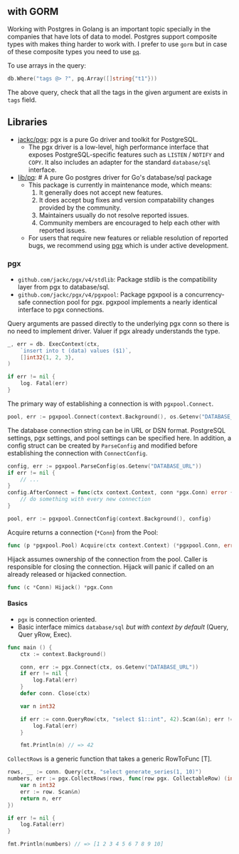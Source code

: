## with GORM

Working with Postgres in Golang is an important topic specially in the companies that have lots of data to model. Postgres support composite types with makes thing harder to work with. I prefer to use `gorm` but in case of these composite types you need to use [`pq`](https://github.com/lib/pq).

To use arrays in the query:

```go
db.Where("tags @> ?", pq.Array([]string{"t1"}))
```

The above query, check that all the tags in the given argument are exists in `tags` field.

## Libraries

- [jackc/pgx](https://github.com/jackc/pgx): pgx is a pure Go driver and toolkit for PostgreSQL.
    - The pgx driver is a low-level, high performance interface that exposes PostgreSQL-specific features such as `LISTEN` / `NOTIFY` and `COPY`. It also includes an adapter for the standard `database/sql` interface.
- [lib/pq](https://github.com/lib/pq): # A pure Go postgres driver for Go's database/sql package
    - This package is currently in maintenance mode, which means:
        1. It generally does not accept new features.
        2. It does accept bug fixes and version compatability changes provided by the community.
        3. Maintainers usually do not resolve reported issues.
        4. Community members are encouraged to help each other with reported issues.
    - For users that require new features or reliable resolution of reported bugs, we recommend using [pgx](https://github.com/jackc/pgx) which is under active development.

### pgx

- `github.com/jackc/pgx/v4/stdlib`: Package stdlib is the compatibility layer from pgx to database/sql.
- `github.com/jackc/pgx/v4/pgxpool`: Package pgxpool is a concurrency-safe connection pool for pgx. pgxpool implements a nearly identical interface to pgx connections.

Query arguments are passed directly to the underlying pgx conn so there is no need to implement driver. Valuer if pgx already understands the type.

```go
_, err = db. ExecContext(ctx,
	`insert into t (data) values ($1)`,
	[]int32{1, 2, 3},
)

if err != nil {
	log. Fatal(err)
}
```

The primary way of establishing a connection is with `pgxpool.Connect`.

```go
pool, err := pgxpool.Connect(context.Background(), os.Getenv("DATABASE_URL"))
```

The database connection string can be in URL or DSN format. PostgreSQL settings, pgx settings, and pool settings can be specified here. In addition, a config struct can be created by `ParseConfig` and modified before establishing the connection with `ConnectConfig`.

```go
config, err := pgxpool.ParseConfig(os.Getenv("DATABASE_URL"))
if err != nil {
    // ...
}
config.AfterConnect = func(ctx context.Context, conn *pgx.Conn) error {
    // do something with every new connection
}

pool, err := pgxpool.ConnectConfig(context.Background(), config)
```

Acquire returns a connection (`*Conn`) from the Pool:

```go
func (p *pgxpool.Pool) Acquire(ctx context.Context) (*pgxpool.Conn, error)
```

Hijack assumes ownership of the connection from the pool. Caller is responsible for closing the connection. Hijack will panic if called on an already released or hijacked connection.

```go
func (c *Conn) Hijack() *pgx.Conn
```

#### Basics

- `pgx` is connection oriented.
- Basic interface mimics `database/sql` _but with context by default_ (Query, Quer yRow, Exec).

```go
func main () {
	ctx := context.Background()

	conn, err := pgx.Connect(ctx, os.Getenv("DATABASE_URL"))
	if err != nil {
		log.Fatal(err)
	}
	defer conn. Close(ctx)

	var n int32

	if err := conn.QueryRow(ctx, "select $1::int", 42).Scan(&n); err != nil {
		log.Fatal(err)
	}

	fmt.Println(n) // => 42
```

`CollectRows` is a generic function that takes a generic RowToFunc [T].

```go
rows, __ := conn. Query(ctx, "select generate_series(1, 10)")
numbers, err := pgx.CollectRows(rows, func(row pgx. CollectableRow) (int32, error) {
	var n int32
	err := row. Scan&n)
	return n, err
})

if err != nil {
	log.Fatal(err)
}

fmt.Println(numbers) // => [1 2 3 4 5 6 7 8 9 10]
```
